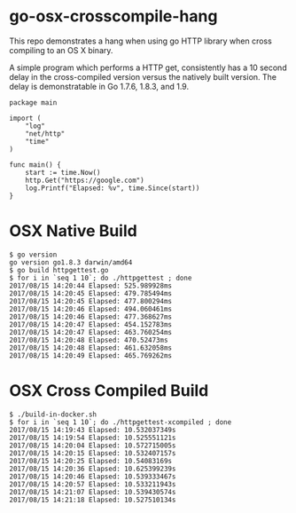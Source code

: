# go-osx-crosscompile-hang

This repo demonstrates a hang when using go HTTP library when cross compiling to an OS X binary.

A simple program which performs a HTTP get, consistently has a 10 second delay in the cross-compiled version versus the natively built version. The delay is demonstratable in Go 1.7.6, 1.8.3, and 1.9.

```
package main

import (
	"log"
	"net/http"
	"time"
)

func main() {
	start := time.Now()
	http.Get("https://google.com")
	log.Printf("Elapsed: %v", time.Since(start))
}
```

# OSX Native Build

```
$ go version
go version go1.8.3 darwin/amd64
$ go build httpgettest.go
$ for i in `seq 1 10`; do ./httpgettest ; done
2017/08/15 14:20:44 Elapsed: 525.989928ms
2017/08/15 14:20:45 Elapsed: 479.785494ms
2017/08/15 14:20:45 Elapsed: 477.800294ms
2017/08/15 14:20:46 Elapsed: 494.060461ms
2017/08/15 14:20:46 Elapsed: 477.368627ms
2017/08/15 14:20:47 Elapsed: 454.152783ms
2017/08/15 14:20:47 Elapsed: 463.760254ms
2017/08/15 14:20:48 Elapsed: 470.52473ms
2017/08/15 14:20:48 Elapsed: 461.632058ms
2017/08/15 14:20:49 Elapsed: 465.769262ms
```

# OSX Cross Compiled Build

```
$ ./build-in-docker.sh
$ for i in `seq 1 10`; do ./httpgettest-xcompiled ; done
2017/08/15 14:19:43 Elapsed: 10.532037349s
2017/08/15 14:19:54 Elapsed: 10.525551121s
2017/08/15 14:20:04 Elapsed: 10.572715005s
2017/08/15 14:20:15 Elapsed: 10.532407157s
2017/08/15 14:20:25 Elapsed: 10.54083169s
2017/08/15 14:20:36 Elapsed: 10.625399239s
2017/08/15 14:20:46 Elapsed: 10.539333467s
2017/08/15 14:20:57 Elapsed: 10.533211943s
2017/08/15 14:21:07 Elapsed: 10.539430574s
2017/08/15 14:21:18 Elapsed: 10.527510134s
```